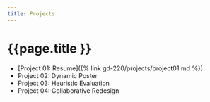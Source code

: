 ```yaml
---
title: Projects
---
```


# {{page.title }}

- [Project 01: Resume]({% link gd-220/projects/project01.md %})
- Project 02: Dynamic Poster
- Project 03: Heuristic Evaluation
- Project 04: Collaborative Redesign
